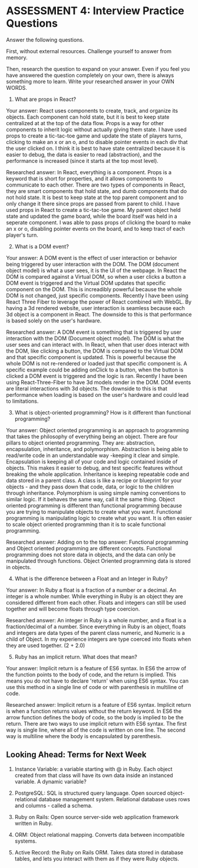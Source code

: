 # ASSESSMENT 4: Interview Practice Questions
Answer the following questions.

First, without external resources. Challenge yourself to answer from memory.

Then, research the question to expand on your answer. Even if you feel you have answered the question completely on your own, there is always something more to learn. Write your researched answer in your OWN WORDS.  

1. What are props in React?

  Your answer: React uses components to create, track, and organize its objects. Each component can hold state, but it is best to keep state centralized at at the top of the data flow. Props is a way for other components to inherit logic  without actually giving them state. I have used props to create a tic-tac-toe game and update the state of players turns, clicking to make an x or an o, and to disable pointer events in each div that the user clicked on. I think it is best to have state centralized because it is easier to debug, the data is easier to read (abstraction), and the performance is increased (since it starts at the top most level).

  Researched answer: In React, everything is a component. Props is a keyword that is short for properties, and it allows components to communicate to each other. There are two types of components in React, they are smart components that hold state, and dumb components that do not hold state. It is best to keep state at the top parent component and to only change it there since props are passed from parent to child. I have used props in React to create a tic-tac-toe game. My parent object held state and updated the game board, while the board itself was held in a seperate component. I was able to pass props of clicking the board to make an x or o, disabling pointer events on the board, and to keep tract of each player's turn. 



2. What is a DOM event?

  Your answer: A DOM event is the effect of user interaction or behavior being triggered by user interaction with the DOM. The DOM (document object model) is what a user sees, it is the UI of the webpage. In React the DOM is compared against a Virtual DOM, so when a user clicks a button a DOM event is triggered and the Virtual DOM updates that specific component on the DOM. This is increadibly powerful because the whole DOM is not changed, just specific components. Recently I have been using React Three Fiber to leverage the power of React combined with WebGL. By having a 3d rendered website, user interaction is seamless because each 3d object is a component in React. The downside to this is that performance is based solely on the user's hardware. 

  Researched answer: A DOM event is something that is triggered by user interaction with the DOM (Document object model). The DOM is what the user sees and can interact with. In React, when that user does interact with the DOM, like clicking a button, the DOM is compared to the Virtual DOM and that specific component is updated. This is powerful because the whole DOM is not re-rendered or loaded just that specific component is. A specific example could be adding onClick to a button, when the button is clicked a DOM event is triggered and the logic is ran. Recently I have been using React-Three-Fiber to have 3d models render in the DOM. DOM events are literal interactions with 3d objects. The downside to this is that performance when loading is based on the user's hardware and could lead to limitations. 



3. What is object-oriented programming? How is it different than functional programming?

  Your answer: Object oriented programming is an approach to programming that takes the philosophy of everything being an object. There are four pillars to object oriented programming. They are: abstraction, encapsulation, inheritance, and polymorphism. Abstraction is being able to read/write code in an understandable way -keeping it clear and simple. Encapsulation is keeping all of your code and logic contained inside of objects. This makes it easier to debug, and test specific features without breaking the whole application. Inheritance is keeping repeatable code and data stored in a parent class. A class is like a recipe or blueprint for your objects - and they pass down that code, data, or logic to the children through inheritance. Polymorphism is using simple naming conventions to similar logic. If it behaves the same way, call it the same thing. Object oriented programming is different than functional programming because you are trying to manipulate objects to create what you want. Functional programming is manipulating logic to create what you want. It is often easier to scale object oriented programming than it is to scale functional programming.

  Researched answer: Adding on to the top answer: Functional programming and Object oriented programming are different concepts. Functional programming does not store data in objects, and the data can only be manipulated through functions. Object Oriented programming data is stored in objects. 


4. What is the difference between a Float and an Integer in Ruby?

  Your answer: In Ruby a float is a fraction of a number or a decimal. An integer is a whole number. While everything in Ruby is an object they are considered different from each other. Floats and integers can still be used together and will become floats through type coercion. 

  Researched answer: An integer in Ruby is a whole number, and a float is a fraction/decimal of a number. Since everything in Ruby is an object, floats and integers are data types of the parent class numeric, and Numeric is a child of Object. In my experience integers are type coerced into floats when they are used together. (2 + 2.0)



5. Ruby has an implicit return. What does that mean?

  Your answer: Implicit return is a feature of ES6 syntax. In ES6 the arrow of the function points to the body of code, and the return is implied. This means you do not have to declare 'return' when using ES6 syntax. You can use this method in a single line of code or with parenthesis in multiline of code.

  Researched answer: Implicit return is a feature of ES6 syntax. Implicit return is when a function returns values without the return keyword. In ES6 the arrow function defines the body of code, so the body is implied to be the return. There are two ways to use implicit return with ES6 syntax. The first way is single line, where all of the code is written on one line. The second way is multiline where the body is encapsulated by parenthesis.



## Looking Ahead: Terms for Next Week

1. Instance Variable: a variable starting with @ in Ruby. Each object created from that class will have its own data inside an instanced variable. A dynamic variable?

2. PostgreSQL: SQL is structured query language. Open sourced object-relational database management system. Relational database uses rows and columns - called a schema.

3. Ruby on Rails: Open source server-side web application framework written in Ruby.

4. ORM: Object relational mapping. Converts data between incompatible systems.

5. Active Record: the Ruby on Rails ORM. Takes data stored in database tables, and lets you interact with them as if they were Ruby objects.
